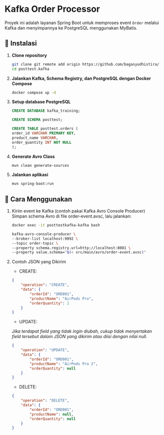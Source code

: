 # Kafka Order Processor

Proyek ini adalah layanan Spring Boot untuk memproses event `Order` melalui Kafka dan menyimpannya ke PostgreSQL menggunakan MyBatis.

## 🔧 Instalasi

1. **Clone repository**
   ```bash
   git clone git remote add origin https://github.com/bagasyudhistira/posttest-kafka.git
   cd posttest.kafka
   ```

2. **Jalankan Kafka, Schema Registry, dan PostgreSQL dengan Docker Compose**
    ```bash
    docker compose up -d
    ```

3. **Setup database PostgreSQL**
    ```sql
    CREATE DATABASE kafka_training;

    CREATE SCHEMA posttest;

    CREATE TABLE posttest.orders (
    order_id VARCHAR PRIMARY KEY,
    product_name VARCHAR,
    order_quantity INT NOT NULL
    );
    ```

4. **Generate Avro Class**
    ```bash
    mvn clean generate-sources
    ```

5. **Jalankan aplikasi**
    ```bash
    mvn spring-boot:run
    ```

## 🚀 Cara Menggunakan

1. Kirim event ke Kafka (contoh pakai Kafka Avro Console Producer)
    Simpan schema Avro di file order-event.avsc, lalu jalankan:
    ```bash
    docker exec -it posttestkafka-kafka bash

    kafka-avro-console-producer \
    --broker-list localhost:9092 \
    --topic order-topic \
    --property schema.registry.url=http://localhost:8081 \
    --property value.schema="$(< src/main/avro/order-event.avsc)"
    ```
2. Contoh JSON yang Dikirim
    - CREATE:
    ```json
    {
        "operation": "CREATE",
        "data": {
            "orderId": "ORD001",
            "productName": "AirPods Pro",
            "orderQuantity": 2
        }
    }
    ```
    - UPDATE:

    *Jika terdapat field yang tidak ingin diubah, cukup tidak menyertakan field tersebut dalam JSON yang dikirim atau diisi dengan nilai null.*
    ```json
    {
        "operation": "UPDATE",
        "data": {
            "orderId": "ORD001",
            "productName": "AirPods Pro 2",
            "orderQuantity": null
        }
    }
    ```
    - DELETE:
    ```json
    {
        "operation": "DELETE",
        "data": {
            "orderId": "ORD001",
            "productName": null,
            "orderQuantity": null
        }
    }
    ```
